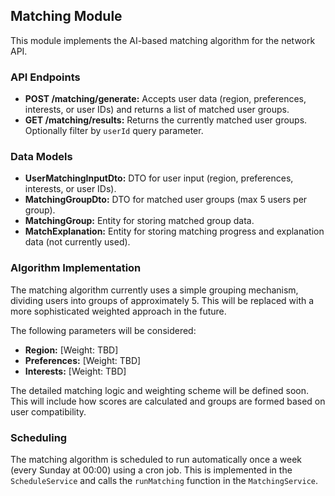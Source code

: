 ## Matching Module

This module implements the AI-based matching algorithm for the network API.

### API Endpoints

* **POST /matching/generate:** Accepts user data (region, preferences, interests, or user IDs) and returns a list of matched user groups.
* **GET /matching/results:** Returns the currently matched user groups.  Optionally filter by `userId` query parameter.

### Data Models

* **UserMatchingInputDto:** DTO for user input (region, preferences, interests, or user IDs).
* **MatchingGroupDto:** DTO for matched user groups (max 5 users per group).
* **MatchingGroup:** Entity for storing matched group data.
* **MatchExplanation:** Entity for storing matching progress and explanation data (not currently used). 

### Algorithm Implementation

The matching algorithm currently uses a simple grouping mechanism, dividing users into groups of approximately 5.  This will be replaced with a more sophisticated weighted approach in the future.

The following parameters will be considered:

* **Region:** [Weight: TBD]
* **Preferences:** [Weight: TBD]
* **Interests:** [Weight: TBD]

The detailed matching logic and weighting scheme will be defined soon.  This will include how scores are calculated and groups are formed based on user compatibility.


### Scheduling

The matching algorithm is scheduled to run automatically once a week (every Sunday at 00:00) using a cron job.  This is implemented in the `ScheduleService` and calls the `runMatching` function in the `MatchingService`.